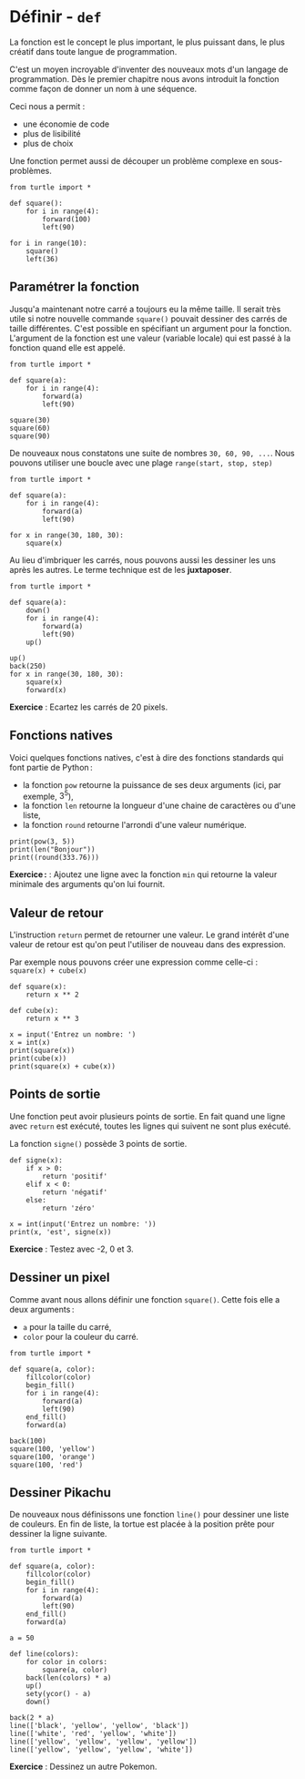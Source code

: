 # Définir - `def`

La fonction est le concept le plus important, le plus puissant dans, le plus créatif dans toute langue de programmation.

C'est un moyen incroyable d'inventer des nouveaux mots d'un langage de programmation. Dès le premier chapitre nous avons introduit la fonction comme façon de donner un nom à une séquence.

Ceci nous a permit :

- une économie de code
- plus de lisibilité
- plus de choix

Une fonction permet aussi de découper un problème complexe en sous-problèmes.

```{codeplay}
from turtle import *

def square():
    for i in range(4):
        forward(100)
        left(90)

for i in range(10):
    square()
    left(36)
```

## Paramétrer la fonction

Jusqu'a maintenant notre carré a toujours eu la même taille.
Il serait très utile si notre nouvelle commande `square()` pouvait dessiner des carrés de taille différentes.
C'est possible en spécifiant un argument pour la fonction.
L'argument de la fonction est une valeur (variable locale) qui est passé à la fonction quand elle est appelé.

```{codeplay}
from turtle import *

def square(a):
    for i in range(4):
        forward(a)
        left(90)
        
square(30)
square(60)
square(90)
```

De nouveaux nous constatons une suite de nombres `30, 60, 90, ...`.
Nous pouvons utiliser une boucle avec une plage `range(start, stop, step)`

```{codeplay}
from turtle import *

def square(a):
    for i in range(4):
        forward(a)
        left(90)
      
for x in range(30, 180, 30):
    square(x)
```

Au lieu d'imbriquer les carrés, nous pouvons aussi les dessiner les uns après les autres.
Le terme technique est de les **juxtaposer**.

```{codeplay}
from turtle import *

def square(a):
    down()
    for i in range(4):
        forward(a)
        left(90)
    up()
  
up()
back(250)
for x in range(30, 180, 30):
    square(x)
    forward(x)
```

**Exercice** : Ecartez les carrés de 20 pixels.

## Fonctions natives

Voici quelques fonctions natives, c'est à dire des fonctions standards qui font partie de Python :

- la fonction `pow` retourne la puissance de ses deux arguments (ici, par exemple, $3^5$),
- la fonction `len` retourne la longueur d'une chaine de caractères ou d'une liste,
- la fonction `round` retourne l'arrondi d'une valeur numérique.

```{codeplay}
print(pow(3, 5))
print(len("Bonjour"))
print((round(333.76)))
```

**Exercice :** : Ajoutez une ligne avec la fonction `min` qui retourne la valeur minimale des arguments qu'on lui fournit.

## Valeur de retour

L'instruction `return` permet de retourner une valeur.
Le grand intérêt d'une valeur de retour est qu'on peut l'utiliser de nouveau dans des expression.

Par exemple nous pouvons créer une expression comme celle-ci : `square(x) + cube(x)`

```{codeplay}
def square(x):
    return x ** 2

def cube(x):
    return x ** 3

x = input('Entrez un nombre: ')
x = int(x)
print(square(x))
print(cube(x))
print(square(x) + cube(x))
```

## Points de sortie

Une fonction peut avoir plusieurs points de sortie. En fait quand une ligne avec `return` est exécuté, toutes les lignes qui suivent ne sont plus exécuté.

La fonction `signe()` possède 3 points de sortie.

```{codeplay}
def signe(x):
    if x > 0:
        return 'positif'
    elif x < 0:
        return 'négatif'
    else:
        return 'zéro'

x = int(input('Entrez un nombre: '))
print(x, 'est', signe(x))
```

**Exercice** : Testez avec -2, 0 et 3.

## Dessiner un pixel

Comme avant nous allons définir une fonction `square()`.
Cette fois elle a deux arguments :

- `a` pour la taille du carré,
- `color` pour la couleur du carré.

```{codeplay}
from turtle import *

def square(a, color):
    fillcolor(color)
    begin_fill()
    for i in range(4):
        forward(a)
        left(90)
    end_fill()
    forward(a)

back(100)
square(100, 'yellow')
square(100, 'orange')
square(100, 'red')
```


## Dessiner Pikachu

De nouveaux nous définissons une fonction `line()` pour dessiner une liste de couleurs.
En fin de liste, la tortue est placée à la position prête pour dessiner la ligne suivante.

```{codeplay}
from turtle import *

def square(a, color):
    fillcolor(color)
    begin_fill()
    for i in range(4):
        forward(a)
        left(90)
    end_fill()
    forward(a)

a = 50

def line(colors):
    for color in colors:
        square(a, color)
    back(len(colors) * a)
    up()
    sety(ycor() - a)
    down()

back(2 * a)
line(['black', 'yellow', 'yellow', 'black'])
line(['white', 'red', 'yellow', 'white'])
line(['yellow', 'yellow', 'yellow', 'yellow'])
line(['yellow', 'yellow', 'yellow', 'white'])
```

**Exercice** : Dessinez un autre Pokemon.